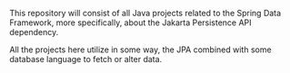 This repository will consist of all Java projects related to the Spring Data Framework, more specifically, about the Jakarta Persistence API dependency.

All the projects here utilize in some way, the JPA combined with some database language to fetch or alter data.